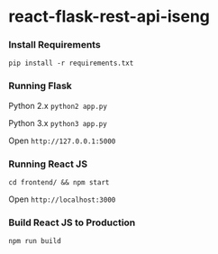 # react-flask-rest-api-iseng

### Install Requirements
`pip install -r requirements.txt`

### Running Flask
Python 2.x
`python2 app.py`

Python 3.x
`python3 app.py`

Open `http://127.0.0.1:5000`

### Running React JS
`cd frontend/ && npm start`

Open `http://localhost:3000`

### Build React JS to Production
`npm run build`
